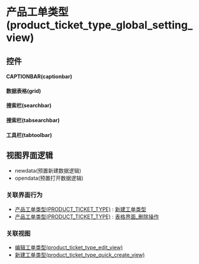 # 产品工单类型(product_ticket_type_global_setting_view)  <!-- {docsify-ignore-all} -->



## 控件
#### CAPTIONBAR(captionbar)
#### 数据表格(grid)
#### 搜索栏(searchbar)
#### 搜索栏(tabsearchbar)
#### 工具栏(tabtoolbar)

## 视图界面逻辑
  * newdata(预置新建数据逻辑)
  * opendata(预置打开数据逻辑)


### 关联界面行为
  * [产品工单类型(PRODUCT_TICKET_TYPE)](module/ProdMgmt/product_ticket_type) : [新建工单类型](module/ProdMgmt/product_ticket_type#界面行为)
  * [产品工单类型(PRODUCT_TICKET_TYPE)](module/ProdMgmt/product_ticket_type) : [表格界面_删除操作](module/ProdMgmt/product_ticket_type#界面行为)

### 关联视图
  * [编辑工单类型(product_ticket_type_edit_view)](app/view/product_ticket_type_edit_view)
  * [新建工单类型(product_ticket_type_quick_create_view)](app/view/product_ticket_type_quick_create_view)

<script>
 const { createApp } = Vue
  createApp({
    data() {
      return {

      }
    }
  }).use(ElementPlus).mount('#app')
</script>